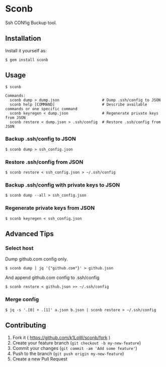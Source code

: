 # Sconb

Ssh CONfig Buckup tool.

## Installation

Install it yourself as:

    $ gem install sconb

## Usage

    $ sconb

    Commands:
      sconb dump > dump.json                   # Dump .ssh/config to JSON
      sconb help [COMMAND]                     # Describe available commands or one specific command
      sconb keyregen < dump.json               # Regenerate private keys from JSON
      sconb restore < dump.json > .ssh/config  # Restore .ssh/config from JSON

### Backup .ssh/config to JSON

    $ sconb dump > ssh_config.json

### Restore .ssh/config from JSON

    $ sconb restore < ssh_config.json > ~/.ssh/config

### Backup .ssh/config with private keys to JSON

    $ sconb dump --all > ssh_config.json

### Regenerate private keys from JSON

    $ sconb keyregen < ssh_config.json

## Advanced Tips

### Select host

Dump github.com config only.

    $ sconb dump | jq '{"github.com"}' > github.json

And append github.com config to .ssh/config

    $ sconb restore < github.json >> ~/.ssh/config

### Merge config

    $ jq -s '.[0] + .[1]' a.json b.json | sconb restore > ~/.ssh/config

## Contributing

1. Fork it ( https://github.com/k1LoW/sconb/fork )
2. Create your feature branch (`git checkout -b my-new-feature`)
3. Commit your changes (`git commit -am 'Add some feature'`)
4. Push to the branch (`git push origin my-new-feature`)
5. Create a new Pull Request

